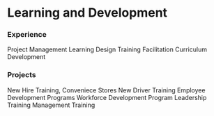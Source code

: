 # Learning and Development

### Experience
Project Management
Learning Design
Training Facilitation
Curriculum Development


### Projects
New Hire Training, Conveniece Stores
New Driver Training
Employee Development Programs
Workforce Development Program
Leadership Training
Management Training
